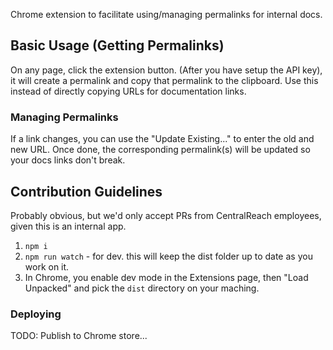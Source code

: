Chrome extension to facilitate using/managing permalinks for internal docs.

## Basic Usage (Getting Permalinks)

On any page, click the extension button. (After you have setup the API key), it will create a permalink and copy that permalink to the clipboard. Use this instead of directly copying URLs for documentation links.

### Managing Permalinks

If a link changes, you can use the "Update Existing..." to enter the old and new URL. Once done, the corresponding permalink(s) will be updated so your docs links don't break.

## Contribution Guidelines

Probably obvious, but we'd only accept PRs from CentralReach employees, given this is an internal app.

1. `npm i`
2. `npm run watch` - for dev. this will keep the dist folder up to date as you work on it.
3. In Chrome, you enable dev mode in the Extensions page, then "Load Unpacked" and pick the `dist` directory on your maching.

### Deploying

TODO: Publish to Chrome store...
